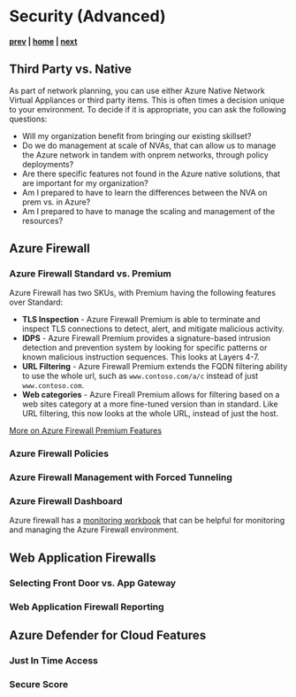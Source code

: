 # Security (Advanced)

#### [prev](./topology-advanced.md) | [home](./readme.md)  | [next](./mgmt.md)

## Third Party vs. Native

As part of network planning, you can use either Azure Native Network Virtual Appliances or third party items.  This is often times a decision unique to your environment.  To decide if it is appropriate, you can ask the following questions:

* Will my organization benefit from bringing our existing skillset?
* Do we do management at scale of NVAs, that can allow us to manage the Azure network in tandem with onprem networks, through policy deployments?
* Are there specific features not found in the Azure native solutions, that are important for my organization?
* Am I prepared to have to learn the differences between the NVA on prem vs. in Azure?
* Am I prepared to have to manage the scaling and management of the resources?

## Azure Firewall

### Azure Firewall Standard vs. Premium

Azure Firewall has two SKUs, with Premium having the following features over Standard:

* **TLS Inspection** - Azure Firewall Premium is able to terminate and inspect TLS connections to detect, alert, and mitigate malicious activity.
* **IDPS** - Azure Firewall Premium provides a signature-based intrusion detection and prevention system by looking for specific patterns or known malicious instruction sequences.  This looks at Layers 4-7.
* **URL Filtering** - Azure Firewall Premium extends the FQDN filtering ability to use the whole url, such as `www.contoso.com/a/c` instead of just `www.contoso.com`.
* **Web categories** - Azure Fireall Premium allows for filtering based on a web sites category at a more fine-tuned version than in standard.  Like URL filtering, this now looks at the whole URL, instead of just the host.

[More on Azure Firewall Premium Features](https://docs.microsoft.com/azure/firewall/premium-features)

### Azure Firewall Policies

### Azure Firewall Management with Forced Tunneling

### Azure Firewall Dashboard

Azure firewall has a [monitoring workbook](https://github.com/Azure/Azure-Network-Security/tree/master/Azure%20Firewall/Workbook%20-%20Azure%20Firewall%20Monitor%20Workbook) that can be helpful for monitoring and managing the Azure Firewall environment.
## Web Application Firewalls

### Selecting Front Door vs. App Gateway

### Web Application Firewall Reporting

## Azure Defender for Cloud Features

### Just In Time Access

### Secure Score
